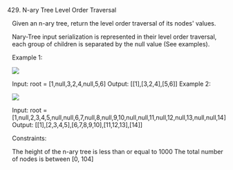 429. N-ary Tree Level Order Traversal

Given an n-ary tree, return the level order traversal of its nodes' values.

Nary-Tree input serialization is represented in their level order traversal, each group of children is separated by the null value (See examples).

 

Example 1:

<img src="https://user-images.githubusercontent.com/74855047/236633179-1738201f-33ec-430a-b7e8-91d0ac80a889.png">


Input: root = [1,null,3,2,4,null,5,6]
Output: [[1],[3,2,4],[5,6]]
Example 2:

<img src="https://user-images.githubusercontent.com/74855047/236633192-ae3be2f6-96f7-4b27-8c22-a06046ffa5ff.png">


Input: root = [1,null,2,3,4,5,null,null,6,7,null,8,null,9,10,null,null,11,null,12,null,13,null,null,14]
Output: [[1],[2,3,4,5],[6,7,8,9,10],[11,12,13],[14]]
 

Constraints:

The height of the n-ary tree is less than or equal to 1000
The total number of nodes is between [0, 104]
